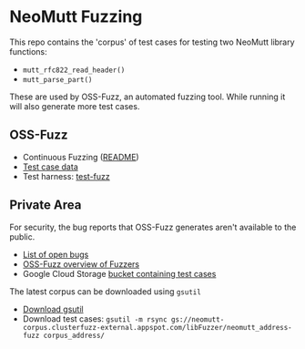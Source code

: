 # NeoMutt Fuzzing

This repo contains the 'corpus' of test cases for testing two NeoMutt library
functions:

- `mutt_rfc822_read_header()`
- `mutt_parse_part()`

These are used by OSS-Fuzz, an automated fuzzing tool.
While running it will also generate more test cases.

## OSS-Fuzz

- Continuous Fuzzing ([README](https://github.com/google/oss-fuzz/))
- [Test case data](corpus_address)
- Test harness: [test-fuzz](https://github.com/neomutt/test-library)

## Private Area

For security, the bug reports that OSS-Fuzz generates aren't available to the
public.

- [List of open bugs](https://bugs.chromium.org/p/oss-fuzz/issues/list?q=label:Proj-neomutt)
- [OSS-Fuzz overview of Fuzzers](https://oss-fuzz.com/)
- Google Cloud Storage [bucket containing test cases](https://console.cloud.google.com/storage/browser/neomutt-corpus.clusterfuzz-external.appspot.com/libFuzzer/neomutt_address-fuzz/?pli=1)

The latest corpus can be downloaded using `gsutil`

- [Download gsutil](https://cloud.google.com/storage/docs/gsutil_install)
- Download test cases:
  `gsutil -m rsync gs://neomutt-corpus.clusterfuzz-external.appspot.com/libFuzzer/neomutt_address-fuzz corpus_address/`

